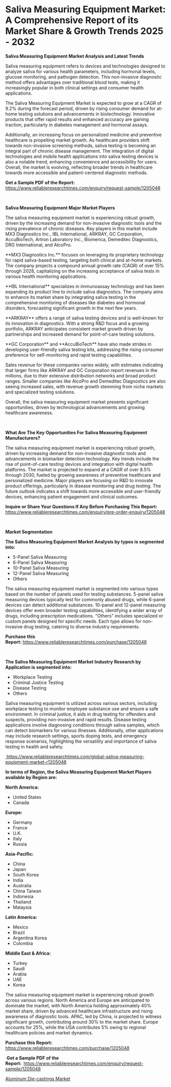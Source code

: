 <p><h1>Saliva Measuring Equipment Market: A Comprehensive Report of its Market Share & Growth Trends 2025 - 2032</h1></p><p><strong>Saliva Measuring Equipment Market Analysis and Latest Trends</strong></p>
<p><p>Saliva measuring equipment refers to devices and technologies designed to analyze saliva for various health parameters, including hormonal levels, glucose monitoring, and pathogen detection. This non-invasive diagnostic method offers advantages over traditional blood tests, making it increasingly popular in both clinical settings and consumer health applications.</p><p>The Saliva Measuring Equipment Market is expected to grow at a CAGR of 9.2% during the forecast period, driven by rising consumer demand for at-home testing solutions and advancements in biotechnology. Innovative products that offer rapid results and enhanced accuracy are gaining traction, particularly in diabetes management and hormonal assays. </p><p>Additionally, an increasing focus on personalized medicine and preventive healthcare is propelling market growth. As healthcare providers shift towards non-invasive screening methods, saliva testing is becoming an integral part of chronic disease management. The integration of digital technologies and mobile health applications into saliva testing devices is also a notable trend, enhancing convenience and accessibility for users. Overall, the market is evolving, reflecting broader trends in healthcare towards more accessible and patient-centered diagnostic methods.</p></p>
<p><strong>Get a Sample PDF of the Report:&nbsp;</strong> <a href="https://www.reliableresearchtimes.com/enquiry/request-sample/1205048?utm_campaign=2638&utm_medium=2&utm_source=Github&utm_content=ia&utm_term=26032025&utm_id=saliva-measuring-equipment">https://www.reliableresearchtimes.com/enquiry/request-sample/1205048</a></p>
<p>&nbsp;</p>
<p><strong>Saliva Measuring Equipment Major Market Players</strong></p>
<p><p>The saliva measuring equipment market is experiencing robust growth, driven by the increasing demand for non-invasive diagnostic tools and the rising prevalence of chronic diseases. Key players in this market include MX3 Diagnostics Inc., IBL International, ARKRAY, GC Corporation, AccuBioTech, Artron Laboratory Inc., Biomerica, Demeditec Diagnostics, DRG International, and AlcoPro.</p><p>**MX3 Diagnostics Inc.** focuses on leveraging its proprietary technology for rapid saliva-based testing, targeting both clinical and at-home markets. The company projects a compound annual growth rate (CAGR) of over 15% through 2028, capitalizing on the increasing acceptance of saliva tests in various health monitoring applications.</p><p>**IBL International** specializes in immunoassay technology and has been expanding its product line to include saliva diagnostics. The company aims to enhance its market share by integrating saliva testing in the comprehensive monitoring of diseases like diabetes and hormonal disorders, forecasting significant growth in the next few years.</p><p>**ARKRAY** offers a range of saliva testing devices and is well-known for its innovation in diagnostics. With a strong R&D focus and a growing portfolio, ARKRAY anticipates consistent market growth driven by partnerships and increased demand for point-of-care testing solutions.</p><p>**GC Corporation** and **AccuBioTech** have also made strides in developing user-friendly saliva testing kits, addressing the rising consumer preference for self-monitoring and rapid testing capabilities.</p><p>Sales revenue for these companies varies widely, with estimates indicating that larger firms like ARKRAY and GC Corporation report revenues in the millions, due to their extensive distribution networks and broad product ranges. Smaller companies like AlcoPro and Demeditec Diagnostics are also seeing increased sales, with revenue growth stemming from niche markets and specialized testing solutions.</p><p>Overall, the saliva measuring equipment market presents significant opportunities, driven by technological advancements and growing healthcare awareness.</p></p>
<p>&nbsp;</p>
<p><strong>What Are The Key Opportunities For Saliva Measuring Equipment Manufacturers?</strong></p>
<p><p>The saliva measuring equipment market is experiencing robust growth, driven by increasing demand for non-invasive diagnostic tools and advancements in biomarker detection technology. Key trends include the rise of point-of-care testing devices and integration with digital health platforms. The market is projected to expand at a CAGR of over 8.5% through 2030, fueled by growing awareness of preventive healthcare and personalized medicine. Major players are focusing on R&D to innovate product offerings, particularly in disease monitoring and drug testing. The future outlook indicates a shift towards more accessible and user-friendly devices, enhancing patient engagement and clinical outcomes.</p></p>
<p><strong>Inquire or Share Your Questions If Any Before Purchasing This Report:</strong> <a href="https://www.reliableresearchtimes.com/enquiry/pre-order-enquiry/1205048?utm_campaign=2638&utm_medium=2&utm_source=Github&utm_content=ia&utm_term=26032025&utm_id=saliva-measuring-equipment">https://www.reliableresearchtimes.com/enquiry/pre-order-enquiry/1205048</a></p>
<p>&nbsp;</p>
<p><strong>Market Segmentation</strong></p>
<p><strong>The Saliva Measuring Equipment Market Analysis by types is segmented into:</strong></p>
<p><ul><li>5-Panel Saliva Measuring</li><li>6-Panel Saliva Measuring</li><li>10-Panel Saliva Measuring</li><li>12-Panel Saliva Measuring</li><li>Others</li></ul></p>
<p><p>The saliva measuring equipment market is segmented into various types based on the number of panels used for testing substances. 5-panel saliva measuring devices typically test for commonly abused drugs, while 6-panel devices can detect additional substances. 10-panel and 12-panel measuring devices offer even broader testing capabilities, identifying a wider array of drugs, including prescription medications. "Others" includes specialized or custom panels designed for specific needs. Each type allows for non-invasive drug testing, catering to diverse industry requirements.</p></p>
<p><strong>Purchase this Report:&nbsp;</strong><a href="https://www.reliableresearchtimes.com/purchase/1205048?utm_campaign=2638&utm_medium=2&utm_source=Github&utm_content=ia&utm_term=26032025&utm_id=saliva-measuring-equipment">https://www.reliableresearchtimes.com/purchase/1205048</a></p>
<p>&nbsp;</p>
<p><strong>The Saliva Measuring Equipment Market Industry Research by Application is segmented into:</strong></p>
<p><ul><li>Workplace Testing</li><li>Criminal Justice Testing</li><li>Disease Testing</li><li>Others</li></ul></p>
<p><p>Saliva measuring equipment is utilized across various sectors, including workplace testing to monitor employee substance use and ensure a safe environment. In criminal justice, it aids in drug testing for offenders and suspects, providing non-invasive and rapid results. Disease testing applications involve diagnosing conditions through saliva samples, which can detect biomarkers for various illnesses. Additionally, other applications may include research settings, sports doping tests, and emergency response scenarios, highlighting the versatility and importance of saliva testing in health and safety.</p></p>
<p><a href="https://www.reliableresearchtimes.com/global-saliva-measuring-equipment-market-r1205048?utm_campaign=2638&utm_medium=2&utm_source=Github&utm_content=ia&utm_term=26032025&utm_id=saliva-measuring-equipment">&nbsp;https://www.reliableresearchtimes.com/global-saliva-measuring-equipment-market-r1205048</a></p>
<p><strong>In terms of Region, the Saliva Measuring Equipment Market Players available by Region are:</strong></p>
<p>
    <p> <strong> North America: </strong>
        <ul>
            <li>United States</li>
            <li>Canada</li>
        </ul>
        </p> 
    <p> <strong> Europe: </strong>
        <ul>
            <li>Germany</li>
            <li>France</li>
            <li>U.K.</li>
            <li>Italy</li>
            <li>Russia</li>
        </ul>
        </p> 
    <p> <strong> Asia-Pacific: </strong>
        <ul>
            <li>China</li>
            <li>Japan</li>
            <li>South Korea</li>
            <li>India</li>
            <li>Australia</li>
            <li>China Taiwan</li>
            <li>Indonesia</li>
            <li>Thailand</li>
            <li>Malaysia</li>
        </ul>
        </p> 
    <p> <strong> Latin America: </strong>
        <ul>
            <li>Mexico</li>
            <li>Brazil</li>
            <li>Argentina Korea</li>
            <li>Colombia</li>
        </ul>
        </p> 
    <p> <strong> Middle East & Africa: </strong>
        <ul>
            <li>Turkey</li>
            <li>Saudi</li>
            <li>Arabia</li>
            <li>UAE</li>
            <li>Korea</li>
        </ul>
    </p>
    </p>
<p><p>The saliva measuring equipment market is experiencing robust growth across various regions. North America and Europe are anticipated to dominate the market, with North America holding approximately 40% market share, driven by advanced healthcare infrastructure and rising awareness of diagnostic tools. APAC, led by China, is projected to witness significant growth, contributing around 30% to the market share. Europe accounts for 25%, while the USA contributes 5% owing to regional healthcare policies and market dynamics.</p></p>
<p><strong>Purchase this Report: </strong><a href="https://www.reliableresearchtimes.com/purchase/1205048?utm_campaign=2638&utm_medium=2&utm_source=Github&utm_content=ia&utm_term=26032025&utm_id=saliva-measuring-equipment">https://www.reliableresearchtimes.com/purchase/1205048</a></p>
<p>&nbsp;<strong>Get a Sample PDF of the Report:&nbsp;&nbsp;</strong><a href="https://www.reliableresearchtimes.com/enquiry/request-sample/1205048?utm_campaign=2638&utm_medium=2&utm_source=Github&utm_content=ia&utm_term=26032025&utm_id=saliva-measuring-equipment">https://www.reliableresearchtimes.com/enquiry/request-sample/1205048</a></p>
<p><strong></strong></p>
<p><p><a href="https://github.com/JubayerMia832/Market-Research-Report-List-2/blob/main/aluminum-die-castings-market.md?utm_campaign=2638&utm_medium=2&utm_source=Github&utm_content=ia&utm_term=26032025&utm_id=saliva-measuring-equipment">Aluminum Die-castings Market</a></p></p>